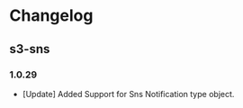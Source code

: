 # Changelog

## s3-sns

### 1.0.29
* [Update] Added Support for Sns Notification type object.
<!-- To add a new entry write: -->
<!-- ### version / full date -->
<!-- * [Update/Bug fix] message that describes the changes that you apply -->